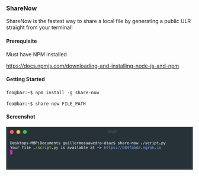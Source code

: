 ### ShareNow

ShareNow is the fastest way to share a local file by generating a public ULR straight from your terminal!

#### Prerequisite

Must have NPM installed

https://docs.npmjs.com/downloading-and-installing-node-js-and-npm

#### Getting Started

```console
foo@bar:~$ npm install -g share-now
```

```console
foo@bar:~$ share-now FILE_PATH
```

#### Screenshot
<img src="./cli-screenshot.png" width="700">
